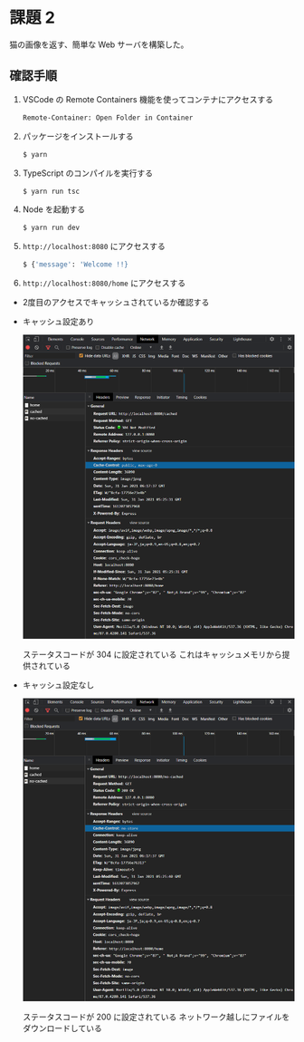 # 課題 2

猫の画像を返す、簡単な Web サーバを構築した。

<!-- START doctoc -->
<!-- END doctoc -->

## 確認手順

1. VSCode の Remote Containers 機能を使ってコンテナにアクセスする

    ```bash
    Remote-Container: Open Folder in Container
    ```

2. パッケージをインストールする

    ```bash
    $ yarn
    ```

3. TypeScript のコンパイルを実行する

    ```bash
    $ yarn run tsc
    ```

4. Node を起動する

    ```bash
    $ yarn run dev
    ```

5. `http://localhost:8080` にアクセスする

    ```bash
    $ {'message': 'Welcome !!}
    ```

6. `http://localhost:8080/home` にアクセスする

  - 2度目のアクセスでキャッシュされているか確認する
  - キャッシュ設定あり

    ![](./assets/cached-result.png)

    ステータスコードが 304 に設定されている
    これはキャッシュメモリから提供されている

  - キャッシュ設定なし

    ![](./assets/no-cached-result.png)

    ステータスコードが 200 に設定されている
    ネットワーク越しにファイルをダウンロードしている
